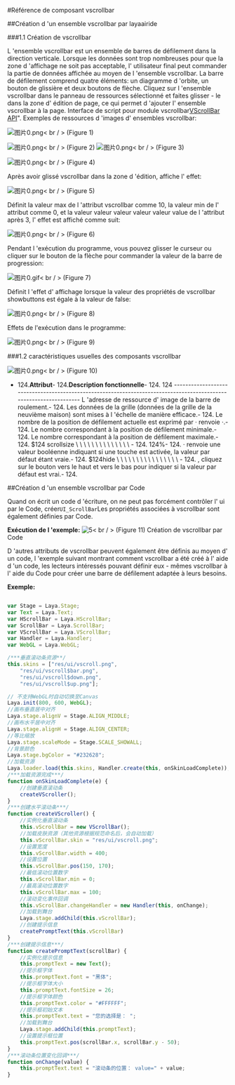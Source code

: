 #Référence de composant vscrollbar



##Création d 'un ensemble vscrollbar par layaairide

###1.1 Création de vscrollbar

L 'ensemble vscrollbar est un ensemble de barres de défilement dans la direction verticale.
Lorsque les données sont trop nombreuses pour que la zone d 'affichage ne soit pas acceptable, l' utilisateur final peut commander la partie de données affichée au moyen de l 'ensemble vscrollbar.
La barre de défilement comprend quatre éléments: un diagramme d 'orbite, un bouton de glissière et deux boutons de flèche.
Cliquez sur l 'ensemble vscrollbar dans le panneau de ressources sélectionné et faites glisser - le dans la zone d' édition de page, ce qui permet d 'ajouter l' ensemble vscrollbar à la page.
Interface de script pour module vscrollbar[VScrollBar API](http://layaair.ldc.layabox.com/api/index.html?category=Core&class=laya.ui.VScrollBar)".
Exemples de ressources d 'images d' ensembles vscrollbar:

​![图片0.png](img/1.png)< br / >
(Figure 1)

​![图片0.png](img/2.png)< br / >
(Figure 2)
​![图片0.png](img/3.png)< br / >
(Figure 3)

​![图片0.png](img/4.png)< br / >
(Figure 4)

Après avoir glissé vscrollbar dans la zone d 'édition, affiche l' effet:

​![图片0.png](img/5.png)< br / >
(Figure 5)

Définit la valeur max de l 'attribut vscrollbar comme 10, la valeur min de l' attribut comme 0, et la valeur valeur valeur valeur valeur value de l 'attribut après 3, l' effet est affiché comme suit:

​![图片0.png](img/6.png)< br / >
(Figure 6)

Pendant l 'exécution du programme, vous pouvez glisser le curseur ou cliquer sur le bouton de la flèche pour commander la valeur de la barre de progression:

​![图片0.gif](gif/1.gif)< br / >
(Figure 7)

Définit l 'effet d' affichage lorsque la valeur des propriétés de vscrollbar showbuttons est égale à la valeur de false:

​![图片0.png](img/7.png)< br / >
(Figure 8)

Effets de l'exécution dans le programme:

​![图片0.png](gif/1.gif)< br / >
(Figure 9)

###1.2 caractéristiques usuelles des composants vscrollbar

​![图片0.png](img/8.png)< br / >
(Figure 10)

- 124.**Attribut**- 124.**Description fonctionnelle**- 124.
124 -------------------------------------------------------------------------------------------------------------------
L 'adresse de ressource d' image de la barre de roulement.- 124.
Les données de la grille (données de la grille de la neuvième maison) sont mises à l 'échelle de manière efficace.- 124.
Le nombre de la position de défilement actuelle est exprimé par ‧ renvoie ‧.- 124.
Le nombre correspondant à la position de défilement minimale.- 124.
Le nombre correspondant à la position de défilement maximale.- 124.
$124 scrollsize \ \ \ \ \ \ \ \ \ \ \ \ \ \ \- 124.
124%- 124.
‧ renvoie une valeur booléenne indiquant si une touche est activée, la valeur par défaut étant vraie.- 124.
$124hide \ \ \ \ \ \ \ \ \ \ \ \ \ \ \ \ \- 124.
, cliquez sur le bouton vers le haut et vers le bas pour indiquer si la valeur par défaut est vrai.- 124.



 

 



##Création d 'un ensemble vscrollbar par Code

Quand on écrit un code d 'écriture, on ne peut pas forcément contrôler l' ui par le Code, créer`UI_ScrollBar`Les propriétés associées à vscrollbar sont également définies par Code.

**Exécution de l 'exemple:**
​![5](gif/3.gif)< br / >
(Figure 11) Création de vscrollbar par Code

D 'autres attributs de vscrollbar peuvent également être définis au moyen d' un code, l 'exemple suivant montrant comment vscrollbar a été créé à l' aide d 'un code, les lecteurs intéressés pouvant définir eux - mêmes vscrollbar à l' aide du Code pour créer une barre de défilement adaptée à leurs besoins.

**Exemple:**


```javascript

var Stage = Laya.Stage;
var Text = Laya.Text;
var HScrollBar = Laya.HScrollBar;
var ScrollBar = Laya.ScrollBar;
var VScrollBar = Laya.VScrollBar;
var Handler = Laya.Handler;
var WebGL = Laya.WebGL;

/***垂直滚动条资源**/
this.skins = ["res/ui/vscroll.png",
    "res/ui/vscroll$bar.png",
    "res/ui/vscroll$down.png",
    "res/ui/vscroll$up.png"];

// 不支持WebGL时自动切换至Canvas
Laya.init(800, 600, WebGL);
//画布垂直居中对齐
Laya.stage.alignV = Stage.ALIGN_MIDDLE;
//画布水平居中对齐
Laya.stage.alignH = Stage.ALIGN_CENTER;
//等比缩放
Laya.stage.scaleMode = Stage.SCALE_SHOWALL;
//背景颜色
Laya.stage.bgColor = "#232628";
//加载资源
Laya.loader.load(this.skins, Handler.create(this, onSkinLoadComplete));
/***加载资源完成***/
function onSkinLoadComplete(e) {
    //创建垂直滚动条
    createVScroller();
}
/***创建水平滚动条***/
function createVScroller() {
    //实例化垂直滚动条
    this.vScrollBar = new VScrollBar();
    //加载皮肤资源（其他资源根据规范命名后，会自动加载）
    this.vScrollBar.skin = "res/ui/vscroll.png";
    //设置宽度
    this.vScrollBar.width = 400;
    //设置位置
    this.vScrollBar.pos(150, 170);
    //最低滚动位置数字
    this.vScrollBar.min = 0;
    //最高滚动位置数字
    this.vScrollBar.max = 100;
    //滚动变化事件回调
    this.vScrollBar.changeHandler = new Handler(this, onChange);
    //加载到舞台
    Laya.stage.addChild(this.vScrollBar);
    //创建提示信息
    createPromptText(this.vScrollBar)
}
/***创建提示信息***/
function createPromptText(scrollBar) {
    //实例化提示信息
    this.promptText = new Text();
    //提示框字体
    this.promptText.font = "黑体";
    //提示框字体大小
    this.promptText.fontSize = 26;
    //提示框字体颜色
    this.promptText.color = "#FFFFFF";
    //提示框初始文本
    this.promptText.text = "您的选择是： ";
    //加载到舞台
    Laya.stage.addChild(this.promptText);
    //设置提示框位置
    this.promptText.pos(scrollBar.x, scrollBar.y - 50);
}
/***滚动条位置变化回调***/
function onChange(value) {
    this.promptText.text = "滚动条的位置： value=" + value;
}
```


